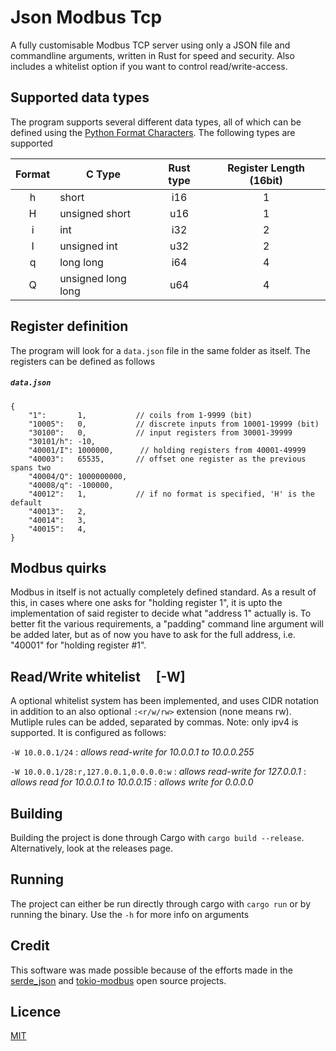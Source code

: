 # Json Modbus Tcp
A fully customisable Modbus TCP server using only a JSON file and commandline arguments, written in Rust for speed and security. Also includes a whitelist option if you want to control read/write-access.

## Supported data types
The program supports several different data types, all of which can be defined using the <ins>[Python Format Characters](https://docs.python.org/3/library/struct.html#format-characters)</ins>. The following types are supported


| Format | C Type             | Rust type | Register Length (16bit) |
|:------:| ------------------ |:---------:|:-----------------------:|
|   h    | short              |    i16    |            1            |
|   H    | unsigned short     |    u16    |            1            |
|   i    | int                |    i32    |            2            |
|   I    | unsigned int       |    u32    |            2            |
|   q    | long long          |    i64    |            4            |
|   Q    | unsigned long long |    u64    |            4            |

## Register definition
The program will look for a `data.json` file in the same folder as itself. The registers can be defined as follows

<h5 a><strong><code>data.json</code></strong></h5>

```jsonc
{
    "1":       1,           // coils from 1-9999 (bit)
    "10005":   0,           // discrete inputs from 10001-19999 (bit)
    "30100":   0,           // input registers from 30001-39999
    "30101/h": -10,         
    "40001/I": 1000000,      // holding registers from 40001-49999
    "40003":   65535,       // offset one register as the previous spans two
    "40004/Q": 1000000000,
    "40008/q": -100000,
    "40012":   1,           // if no format is specified, 'H' is the default
    "40013":   2,
    "40014":   3,
    "40015":   4,
}
```

## Modbus quirks
Modbus in itself is not actually completely defined standard. As a result of this, in cases where one asks for "holding register 1", it is upto the implementation of said register to decide what "address 1" actually is. To better fit the various requirements, a "padding" command line argument will be added later, but as of now you have to ask for the full address, i.e. "40001" for "holding register #1".

## Read/Write whitelist &nbsp;&nbsp;&nbsp; [-W]
A optional whitelist system has been implemented, and uses CIDR notation in addition to an also optional `:<r/w/rw>` extension (none means rw). Mutliple rules can be added, separated by commas. Note: only ipv4 is supported. It is configured as follows:

`-W 10.0.0.1/24`
: *allows read-write for 10.0.0.1 to 10.0.0.255*

`-W 10.0.0.1/28:r,127.0.0.1,0.0.0.0:w`
: *allows read-write for 127.0.0.1*
: *allows read for 10.0.0.1 to 10.0.0.15*
: *allows write for 0.0.0.0*

## Building
Building the project is done through Cargo with `cargo build --release`.
Alternatively, look at the releases page.

## Running
The project can either be run directly through cargo with `cargo run` or by running the binary. Use the `-h` for more info on arguments

## Credit
This software was made possible because of the efforts made in the [serde_json](https://github.com/serde-rs/json) and [tokio-modbus](https://github.com/slowtec/tokio-modbus) open source projects.

## Licence
[MIT](LICENSE)
